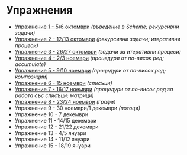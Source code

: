 Упражнения
==========
* [Упражнение 1 - 5/6 октомври](01/) _(въведение в Scheme; рекурсивни задачи)_
* [Упражнение 2 - 12/13 октомври](02/) _(рекурсивни задачи; итеративни процеси)_
* [Упражнение 3 - 26/27 октомври](03/) _(задачи за итеративни процеси)_
* [Упражнение 4 - 2/3 ноември](04/) _(процедури от по-висок ред; accumulate)_
* [Упражнение 5 - 9/10 ноември](05/) _(процедури от по-висок ред; композиции)_
* [Упражнение 6 - 15 ноември](06/) _(списъци)_
* [Упражнение 7 - 16/17 ноември](07/) _(процедури от по-висок ред за работа със списъци; матрици)_
* [Упражнение 8 - 23/24 ноември](08/) _(графи)_
* Упражнение 9 - 30 ноември/1 декември _(потоци)_
* Упражнение 10 - 7 декември
* Упражнение 11 - 14/15 декември
* Упражнение 12 - 21/22 декември
* Упражнение 13 - 4/5 януари
* Упражнение 14 - 11/12 януари
* Упражнение 15 - 18/19 януари

